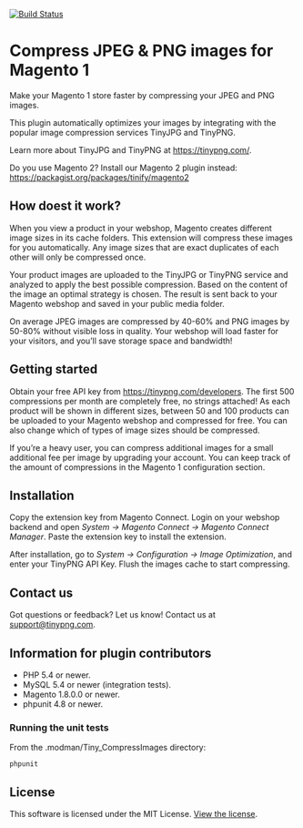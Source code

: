 [![Build Status](https://travis-ci.org/tinify/magento1-plugin.svg?branch=master)](https://travis-ci.org/tinify/magento1-plugin)

# Compress JPEG & PNG images for Magento 1

Make your Magento 1 store faster by compressing your JPEG and PNG images.

This plugin automatically optimizes your images by integrating with the
popular image compression services TinyJPG and TinyPNG.

Learn more about TinyJPG and TinyPNG at https://tinypng.com/.

Do you use Magento 2? Install our Magento 2 plugin instead:
https://packagist.org/packages/tinify/magento2

## How doest it work?

When you view a product in your webshop, Magento creates different image sizes
in its cache folders. This extension will compress these images for you
automatically. Any image sizes that are exact duplicates of each other will
only be compressed once.

Your product images are uploaded to the TinyJPG or TinyPNG service and
analyzed to apply the best possible compression. Based on the content of the
image an optimal strategy is chosen. The result is sent back to your Magento
webshop and saved in your public media folder.

On average JPEG images are compressed by 40-60% and PNG images by 50-80%
without visible loss in quality. Your webshop will load faster for your
visitors, and you’ll save storage space and bandwidth!

## Getting started

Obtain your free API key from https://tinypng.com/developers. The first 500
compressions per month are completely free, no strings attached! As each
product will be shown in different sizes, between 50 and 100 products can be
uploaded to your Magento webshop and compressed for free. You can also change
which of types of image sizes should be compressed.

If you’re a heavy user, you can compress additional images for a small
additional fee per image by upgrading your account. You can keep track of the
amount of compressions in the Magento 1 configuration section.

## Installation

Copy the extension key from Magento Connect. Login on your webshop backend
and open *System -> Magento Connect -> Magento Connect Manager*.
Paste the extension key to install the extension.

After installation, go to *System -> Configuration -> Image Optimization*, and 
enter your TinyPNG API Key. Flush the images cache to start compressing.

## Contact us

Got questions or feedback? Let us know! Contact us at support@tinypng.com.

## Information for plugin contributors

* PHP 5.4 or newer.
* MySQL 5.4 or newer (integration tests).
* Magento 1.8.0.0 or newer.
* phpunit 4.8 or newer.

### Running the unit tests

From the .modman/Tiny_CompressImages directory:

    phpunit

## License

This software is licensed under the MIT License. [View the license](LICENSE).